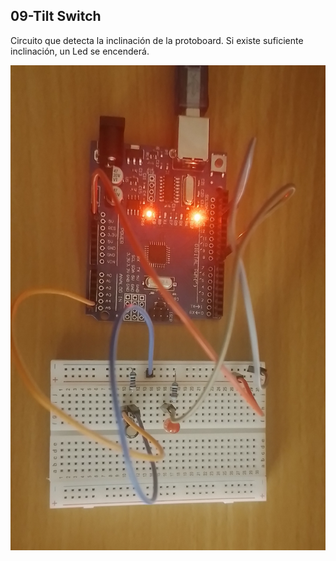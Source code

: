 ## 09-Tilt Switch
Circuito que detecta la inclinación de la protoboard. Si existe suficiente inclinación, un Led se encenderá.

![alt text](./circuito/circuito.jpg)